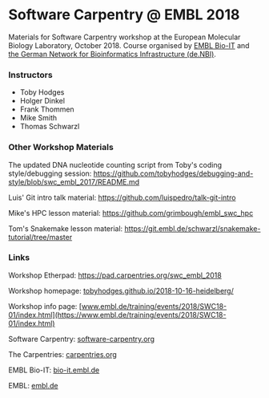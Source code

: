 # Software Carpentry @ EMBL 2018

Materials for Software Carpentry workshop at the European Molecular Biology Laboratory, October 2018. Course organised by 
[EMBL Bio-IT](https://bio-it.embl.de) and [the German Network for Bioinformatics Infrastructure (de.NBI)](http://www.denbi.de).

### Instructors

- Toby Hodges
- Holger Dinkel
- Frank Thommen
- Mike Smith
- Thomas Schwarzl

### Other Workshop Materials

The updated DNA nucleotide counting script from Toby's coding style/debugging session: https://github.com/tobyhodges/debugging-and-style/blob/swc_embl_2017/README.md

Luis' Git intro talk material: https://github.com/luispedro/talk-git-intro

Mike's HPC lesson material: https://github.com/grimbough/embl_swc_hpc

Tom's Snakemake lesson material: https://git.embl.de/schwarzl/snakemake-tutorial/tree/master

### Links

Workshop Etherpad: https://pad.carpentries.org/swc_embl_2018

Workshop homepage: [tobyhodges.github.io/2018-10-16-heidelberg/](https://tobyhodges.github.io/2018-10-16-heidelberg/)

Workshop info page: [www.embl.de/training/events/2018/SWC18-01/index.html](https://www.embl.de/training/events/2018/SWC18-01/index.html)

Software Carpentry: [software-carpentry.org](https://software-carpentry.org/)

The Carpentries: [carpentries.org](https://carpentries.org)

EMBL Bio-IT: [bio-it.embl.de](https://bio-it.embl.de)

EMBL: [embl.de](https://embl.de)


